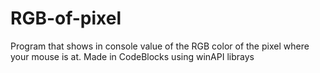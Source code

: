 # RGB-of-pixel
Program that shows in console value of the RGB color of the pixel where your mouse is at.
Made in CodeBlocks using winAPI librays
